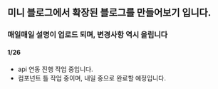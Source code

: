 ## 미니 블로그에서 확장된 블로그를 만들어보기 입니다.

### 매일매일 설명이 업로드 되며, 변경사항 역시 올립니다

#### 1/26

* api 연동 진행 작업 중입니다.
* 컴포넌트 틀 작업 중이며, 내일 중으로 완료할 예정입니다.
